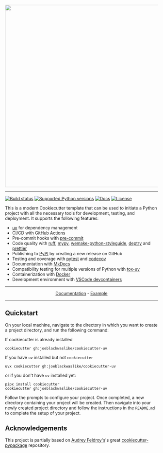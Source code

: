 <p align="center">
  <img width="600" src="https://raw.githubusercontent.com/joeblackwaslike/cookiecutter-uv/main/docs/static/cookiecutter.svg">
</p style = "margin-bottom: 2rem;">

---

[![Build status](https://img.shields.io/github/actions/workflow/status/joeblackwaslike/cookiecutter-uv/main.yml?branch=main)](https://github.com/joeblackwaslike/cookiecutter-uv/actions/workflows/main.yml?query=branch%3Amain)
[![Supported Python versions](https://img.shields.io/badge/python-3.9_%7C_3.10_%7C_3.11_%7C_3.12_%7C_3.13-blue?labelColor=grey&color=blue)](https://github.com/joeblackwaslike/cookiecutter-uv/blob/main/pyproject.toml)
[![Docs](https://img.shields.io/badge/docs-gh--pages-blue)](https://joeblackwaslike.github.io/cookiecutter-uv/)
[![License](https://img.shields.io/github/license/joeblackwaslike/cookiecutter-uv)](https://img.shields.io/github/license/joeblackwaslike/cookiecutter-uv)

This is a modern Cookiecutter template that can be used to initiate a Python project with all the necessary tools for development, testing, and deployment. It supports the following features:

- [uv](https://docs.astral.sh/uv/) for dependency management
- CI/CD with [GitHub Actions](https://github.com/features/actions)
- Pre-commit hooks with [pre-commit](https://pre-commit.com/)
- Code quality with [ruff](https://github.com/charliermarsh/ruff), [mypy](https://mypy.readthedocs.io/en/stable/), [wemake-python-styleguide](https://wemake-python-styleguide.readthedocs.io/en/latest/pages/usage/setup.html), [deptry](https://github.com/fpgmaas/deptry/) and [prettier](https://prettier.io/)
- Publishing to [PyPI](https://pypi.org) by creating a new release on GitHub
- Testing and coverage with [pytest](https://docs.pytest.org/en/7.1.x/) and [codecov](https://about.codecov.io/)
- Documentation with [MkDocs](https://www.mkdocs.org/)
- Compatibility testing for multiple versions of Python with [tox-uv](https://github.com/tox-dev/tox-uv)
- Containerization with [Docker](https://www.docker.com/)
- Development environment with [VSCode devcontainers](https://code.visualstudio.com/docs/devcontainers/containers)

---

<p align="center">
  <a href="https://joeblackwaslike.github.io/cookiecutter-uv/">Documentation</a> - <a href="https://github.com/joeblackwaslike/cookiecutter-uv-example">Example</a>
</p>

---

## Quickstart

On your local machine, navigate to the directory in which you want to
create a project directory, and run the following command:

If cookiecutter is already installed
```shell
cookiecutter gh:joeblackwaslike/cookiecutter-uv
```

If you have `uv` installed but not `cookiecutter`
```shell
uvx cookiecutter gh:joeblackwaslike/cookiecutter-uv
```

or if you don't have `uv` installed yet:

```shell
pipx install cookiecutter
cookiecutter gh:joeblackwaslike/cookiecutter-uv
```

Follow the prompts to configure your project. Once completed, a new directory containing your project will be created. Then navigate into your newly created project directory and follow the instructions in the `README.md` to complete the setup of your project.

## Acknowledgements

This project is partially based on [Audrey
Feldroy\'s](https://github.com/audreyfeldroy)\'s great
[cookiecutter-pypackage](https://github.com/audreyfeldroy/cookiecutter-pypackage)
repository.
